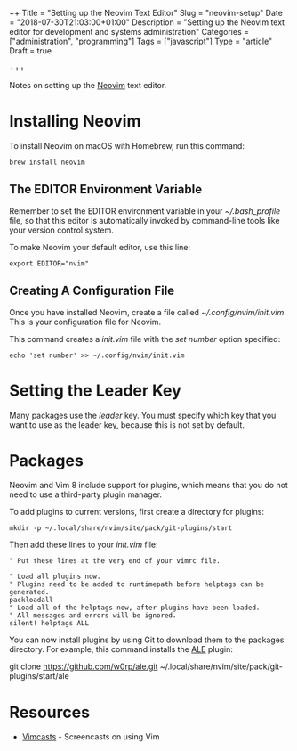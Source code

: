 ++
Title = "Setting up the Neovim Text Editor"
Slug = "neovim-setup"
Date = "2018-07-30T21:03:00+01:00"
Description = "Setting up the Neovim text editor for development and systems administration"
Categories = ["administration", "programming"]
Tags = ["javascript"]
Type = "article"
Draft = true

+++

Notes on setting up the [Neovim](https://neovim.io) text editor.

<!--more-->

# Installing Neovim

To install Neovim on macOS with Homebrew, run this command:

    brew install neovim

## The EDITOR Environment Variable

Remember to set the EDITOR environment
variable in your _~/.bash_profile_ file, so that this editor is
automatically invoked by command-line tools like your version control
system.

To make Neovim your default editor, use this line:

    export EDITOR="nvim"

## Creating A Configuration File

Once you have installed Neovim, create a file called _~/.config/nvim/init.vim_. This is your configuration file for Neovim.

This command creates a _init.vim_ file with the _set number_ option specified:

    echo 'set number' >> ~/.config/nvim/init.vim

# Setting the Leader Key

Many packages use the _leader_ key. You must specify which key that you want to use as the leader key, because this is not set by default.

# Packages

Neovim and Vim 8 include support for plugins, which means that you do not need to use a third-party plugin manager.

To add plugins to current versions, first create a directory for plugins:

    mkdir -p ~/.local/share/nvim/site/pack/git-plugins/start

Then add these lines to your _init.vim_ file:

```vim
" Put these lines at the very end of your vimrc file.

" Load all plugins now.
" Plugins need to be added to runtimepath before helptags can be generated.
packloadall
" Load all of the helptags now, after plugins have been loaded.
" All messages and errors will be ignored.
silent! helptags ALL
```

You can now install plugins by using Git to download them to the packages directory. For example, this command installs the [ALE](https://github.com/w0rp/ale) plugin:

git clone https://github.com/w0rp/ale.git ~/.local/share/nvim/site/pack/git-plugins/start/ale

# Resources

- [Vimcasts](http://vimcasts.org/) - Screencasts on using Vim

